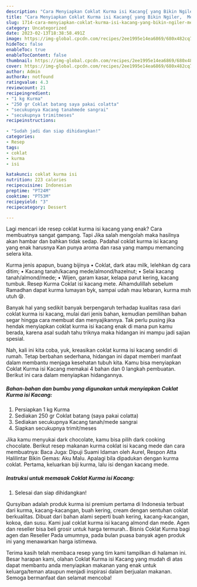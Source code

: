 ```yaml
---
description: "Cara Menyiapkan Coklat Kurma isi Kacang{ yang Bikin Ngiler,  Menu Buat lebaran"
title: "Cara Menyiapkan Coklat Kurma isi Kacang{ yang Bikin Ngiler,  Menu Buat lebaran"
slug: 1714-cara-menyiapkan-coklat-kurma-isi-kacang-yang-bikin-ngiler-menu-buat-lebaran
category: Uncategorized
date: 2023-02-13T18:38:58.491Z
image: https://img-global.cpcdn.com/recipes/2ee1995e14ea6869/680x482cq70/coklat-kurma-isi-kacang-foto-resep-utama.jpg
hideToc: false
enableToc: true
enableTocContent: false
thumbnail: https://img-global.cpcdn.com/recipes/2ee1995e14ea6869/680x482cq70/coklat-kurma-isi-kacang-foto-resep-utama.jpg
cover: https://img-global.cpcdn.com/recipes/2ee1995e14ea6869/680x482cq70/coklat-kurma-isi-kacang-foto-resep-utama.jpg
author: Admin
authorAv: notfound
ratingvalue: 4.3
reviewcount: 21
recipeingredient:
- "1 kg Kurma"
- "250 gr Coklat batang saya pakai colatta"
- "secukupnya Kacang tanahmede sangrai"
- "secukupnya trimitmeses"
recipeinstructions:

- "Sudah jadi dan siap dihidangkan!"
categories:
- Resep
tags:
- coklat
- kurma
- isi

katakunci: coklat kurma isi 
nutrition: 223 calories
recipecuisine: Indonesian
preptime: "PT24M"
cooktime: "PT53M"
recipeyield: "3"
recipecategory: Dessert

---
```



Lagi mencari ide resep coklat kurma isi kacang yang enak? Cara membuatnya sangat gampang. Tapi Jika salah mengolah maka hasilnya akan hambar dan bahkan tidak sedap. Padahal coklat kurma isi kacang yang enak harusnya Kan punya aroma dan rasa yang mampu memancing selera kita.


Kurma jenis apapun, buang bijinya • Coklat, dark atau milk, lelehkan dg cara ditim; • Kacang tanah/kacang mede/almond/hazelnut; • Selai kacang tanah/almond/mede; • Wijen, garam kasar, kelapa parut kering, kacang tumbuk. Resep Kurma Coklat isi kacang mete. Alhamdulillah sebelum Ramadhan dapat kurma lumayan byk, sampai udah mau lebaran, kurma msh utuh 😪.

Banyak hal yang sedikit banyak berpengaruh terhadap kualitas rasa dari coklat kurma isi kacang, mulai dari jenis bahan, kemudian pemilihan bahan segar hingga cara membuat dan menyajikannya. Tak perlu pusing jika hendak menyiapkan coklat kurma isi kacang enak di mana pun kamu berada, karena asal sudah tahu triknya maka hidangan ini mampu jadi sajian spesial.


Nah, kali ini kita coba, yuk, kreasikan coklat kurma isi kacang sendiri di rumah. Tetap berbahan sederhana, hidangan ini dapat memberi manfaat dalam membantu menjaga kesehatan tubuh kita. Kamu bisa menyiapkan Coklat Kurma isi Kacang memakai 4 bahan dan 0 langkah pembuatan. Berikut ini cara dalam menyiapkan hidangannya.

<!--inarticleads1-->

##### Bahan-bahan dan bumbu yang digunakan untuk menyiapkan Coklat Kurma isi Kacang:

1. Persiapkan 1 kg Kurma
1. Sediakan 250 gr Coklat batang (saya pakai colatta)
1. Sediakan secukupnya Kacang tanah/mede sangrai
1. Siapkan secukupnya trimit/meses


Jika kamu menyukai dark chocolate, kamu bisa pilih dark cooking chocolate. Berikut resep makanan kurma coklat isi kacang mede dan cara membuatnya: Baca Juga: Dipuji Suami Idaman oleh Aurel, Respon Atta Halilintar Bikin Gemas: Aku Malu. Apalagi bila dipadukan dengan kurma coklat. Pertama, keluarkan biji kurma, lalu isi dengan kacang mede. 

<!--inarticleads2-->

##### Instruksi untuk memasak Coklat Kurma isi Kacang:


1. Selesai dan siap dihidangkan!

Qursyiban adalah produk kurma isi premium pertama di Indonesia terbuat dari kurma, kacang-kacangan, buah kering, cream dengan sentuhan coklat berkualitas. Dibuat dari bahan alami seperti buah kering, kacang-kacangan, kokoa, dan susu. Kami jual coklat kurma isi kacang almond dan mede. Agen dan reseller bisa beli grosir untuk harga termurah.. Bisnis Coklat Kurma bagi agen dan Reseller Pada umumnya, pada bulan puasa banyak agen produk ini yang menawarkan harga istimewa. 

Terima kasih telah membaca resep yang tim kami tampilkan di halaman ini. Besar harapan kami, olahan Coklat Kurma isi Kacang yang mudah di atas dapat membantu anda menyiapkan makanan yang enak untuk keluarga/teman ataupun menjadi inspirasi dalam berjualan makanan. Semoga bermanfaat dan selamat mencoba!
